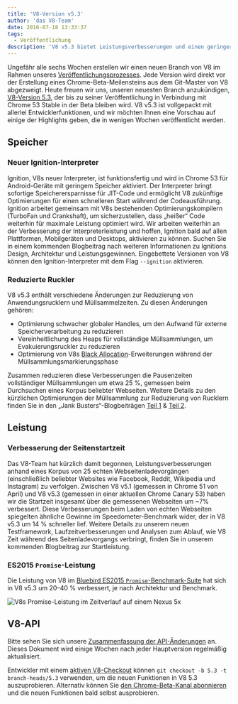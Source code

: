 ```yaml
---
title: 'V8-Version v5.3'
author: 'das V8-Team'
date: 2016-07-18 13:33:37
tags:
  - Veröffentlichung
description: 'V8 v5.3 bietet Leistungsverbesserungen und einen geringeren Speicherverbrauch.'
---
```

Ungefähr alle sechs Wochen erstellen wir einen neuen Branch von V8 im Rahmen unseres [Veröffentlichungsprozesses](/docs/release-process). Jede Version wird direkt vor der Erstellung eines Chrome-Beta-Meilensteins aus dem Git-Master von V8 abgezweigt. Heute freuen wir uns, unseren neuesten Branch anzukündigen, [V8-Version 5.3](https://chromium.googlesource.com/v8/v8.git/+log/branch-heads/5.3), der bis zu seiner Veröffentlichung in Verbindung mit Chrome 53 Stable in der Beta bleiben wird. V8 v5.3 ist vollgepackt mit allerlei Entwicklerfunktionen, und wir möchten Ihnen eine Vorschau auf einige der Highlights geben, die in wenigen Wochen veröffentlicht werden.

<!--truncate-->
## Speicher

### Neuer Ignition-Interpreter

Ignition, V8s neuer Interpreter, ist funktionsfertig und wird in Chrome 53 für Android-Geräte mit geringem Speicher aktiviert. Der Interpreter bringt sofortige Speicherersparnisse für JIT-Code und ermöglicht V8 zukünftige Optimierungen für einen schnelleren Start während der Codeausführung. Ignition arbeitet gemeinsam mit V8s bestehenden Optimierungskompilern (TurboFan und Crankshaft), um sicherzustellen, dass „heißer“ Code weiterhin für maximale Leistung optimiert wird. Wir arbeiten weiterhin an der Verbesserung der Interpreterleistung und hoffen, Ignition bald auf allen Plattformen, Mobilgeräten und Desktops, aktivieren zu können. Suchen Sie in einem kommenden Blogbeitrag nach weiteren Informationen zu Ignitions Design, Architektur und Leistungsgewinnen. Eingebettete Versionen von V8 können den Ignition-Interpreter mit dem Flag `--ignition` aktivieren.

### Reduzierte Ruckler

V8 v5.3 enthält verschiedene Änderungen zur Reduzierung von Anwendungsrucklern und Müllsammelzeiten. Zu diesen Änderungen gehören:

- Optimierung schwacher globaler Handles, um den Aufwand für externe Speicherverarbeitung zu reduzieren
- Vereinheitlichung des Heaps für vollständige Müllsammlungen, um Evakuierungsruckler zu reduzieren
- Optimierung von V8s [Black Allocation](/blog/orinoco)-Erweiterungen während der Müllsammlungsmarkierungsphase

Zusammen reduzieren diese Verbesserungen die Pausenzeiten vollständiger Müllsammlungen um etwa 25 %, gemessen beim Durchsuchen eines Korpus beliebter Webseiten. Weitere Details zu den kürzlichen Optimierungen der Müllsammlung zur Reduzierung von Rucklern finden Sie in den „Jank Busters“-Blogbeiträgen [Teil 1](/blog/jank-busters) & [Teil 2](/blog/orinoco).

## Leistung

### Verbesserung der Seitenstartzeit

Das V8-Team hat kürzlich damit begonnen, Leistungsverbesserungen anhand eines Korpus von 25 echten Webseitenladevorgängen (einschließlich beliebter Websites wie Facebook, Reddit, Wikipedia und Instagram) zu verfolgen. Zwischen V8 v5.1 (gemessen in Chrome 51 von April) und V8 v5.3 (gemessen in einer aktuellen Chrome Canary 53) haben wir die Startzeit insgesamt über die gemessenen Webseiten um ~7% verbessert. Diese Verbesserungen beim Laden von echten Webseiten spiegelten ähnliche Gewinne im Speedometer-Benchmark wider, der in V8 v5.3 um 14 % schneller lief. Weitere Details zu unserem neuen Testframework, Laufzeitverbesserungen und Analysen zum Ablauf, wie V8 Zeit während des Seitenladevorgangs verbringt, finden Sie in unserem kommenden Blogbeitrag zur Startleistung.

### ES2015 `Promise`-Leistung

Die Leistung von V8 im [Bluebird ES2015 `Promise`-Benchmark-Suite](https://github.com/petkaantonov/bluebird/tree/master/benchmark) hat sich in V8 v5.3 um 20–40 % verbessert, je nach Architektur und Benchmark.

![V8s Promise-Leistung im Zeitverlauf auf einem Nexus 5x](/_img/v8-release-53/promise.png)

## V8-API

Bitte sehen Sie sich unsere [Zusammenfassung der API-Änderungen](https://docs.google.com/document/d/1g8JFi8T_oAE_7uAri7Njtig7fKaPDfotU6huOa1alds/edit) an. Dieses Dokument wird einige Wochen nach jeder Hauptversion regelmäßig aktualisiert.

Entwickler mit einem [aktiven V8-Checkout](https://v8.dev/docs/source-code#using-git) können `git checkout -b 5.3 -t branch-heads/5.3` verwenden, um die neuen Funktionen in V8 5.3 auszuprobieren. Alternativ können Sie [den Chrome-Beta-Kanal abonnieren](https://www.google.com/chrome/browser/beta.html) und die neuen Funktionen bald selbst ausprobieren.
